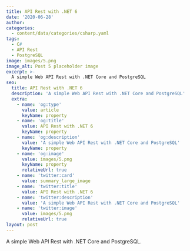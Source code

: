 ```yaml
---
title: API Rest with .NET 6
date: '2020-06-28'
author: 
categories:
  - content/data/categories/csharp.yaml
tags:
  - C#
  - API Rest
  - PostgreSQL
image: images/5.png
image_alt: Post 5 placeholder image
excerpt: >-
  A simple Web API Rest with .NET Core and PostgreSQL
seo:
  title: API Rest with .NET 6
  description: 'A simple Web API Rest with .NET Core and PostgreSQL'
  extra:
    - name: 'og:type'
      value: article
      keyName: property
    - name: 'og:title'
      value: API Rest with .NET 6
      keyName: property
    - name: 'og:description'
      value: 'A simple Web API Rest with .NET Core and PostgreSQL'
      keyName: property
    - name: 'og:image'
      value: images/5.png
      keyName: property
      relativeUrl: true
    - name: 'twitter:card'
      value: summary_large_image
    - name: 'twitter:title'
      value: API Rest with .NET 6
    - name: 'twitter:description'
      value: 'A simple Web API Rest with .NET Core and PostgreSQL'
    - name: 'twitter:image'
      value: images/5.png
      relativeUrl: true
layout: post
---
```


A simple Web API Rest with .NET Core and PostgreSQL.
